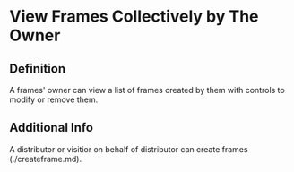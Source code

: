 # View Frames Collectively by The Owner  
## Definition  
A frames' owner can view a list of frames created by them with controls to modify or remove them.  

## Additional Info  
A distributor or visitior on behalf of distributor can create frames (./createframe.md).  

